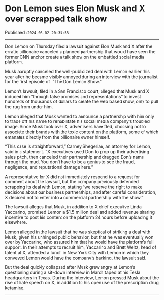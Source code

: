 # Don Lemon sues Elon Musk and X over scrapped talk show

Published :`2024-08-02 20:35:58`

---

Don Lemon on Thursday filed a lawsuit against Elon Musk and X after the erratic billionaire canceled a planned partnership that would have seen the former CNN anchor create a talk show on the embattled social media platform.

Musk abruptly canceled the well-publicized deal with Lemon earlier this year after he became visibly annoyed during an interview with the journalist for the first episode of  “The Don Lemon Show.”

Lemon’s lawsuit, filed in a San Francisco court, alleged that Musk and X induced him “through false promises and representations” to invest hundreds of thousands of dollars to create the web based show, only to pull the rug from under him.

Lemon alleged that Musk wanted to announce a partnership with him only to trade off his name to rehabilitate his social media company’s troubled image. Since Musk took over X, advertisers have fled, choosing not to associate their brands with the toxic content on the platform, some of which emanates directly from the billionaire owner himself.

“This case is straightforward,” Carney Shegerian, an attorney for Lemon, said in a statement. “X executives used Don to prop up their advertising sales pitch, then canceled their partnership and dragged Don’s name through the mud. You don’t have to be a genius to see the fraud, negligence, and reputational damage here.”

A representative for X did not immediately respond to a request for comment about the lawsuit, but the company previously defended scrapping its deal with Lemon, stating “we reserve the right to make decisions about our business partnerships, and after careful consideration, X decided not to enter into a commercial partnership with the show.”

The lawsuit alleges that Musk, in addition to X chief executive Linda Yaccarino, promised Lemon a $1.5 million deal and added revenue sharing incentive to post his content on the platform 24 hours before uploading it elsewhere.

Lemon alleged in the lawsuit that he was skeptical of striking a deal with Musk, given his unhinged public behavior, but that he was eventually won over by Yaccarino, who assured him that he would have the platform’s full support. In their attempts to recruit him, Yaccarino and Brett Weitz, head of talent at X, attended a lunch in New York City with Lemon in which they conveyed Lemon would have the company’s backing, the lawsuit said.

But the deal quickly collapsed after Musk grew angry at Lemon’s questioning during a sit-down interview in March taped at his Tesla headquarters in Texas. During the interview, Lemon pressed Musk about the rise of hate speech on X, in addition to his open use of the prescription drug ketamine.

---


